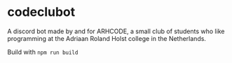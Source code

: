 # codeclubot

A discord bot made by and for ARHCODE, a small club of students who like programming at the Adriaan Roland Holst college in the Netherlands.

Build with `npm run build`